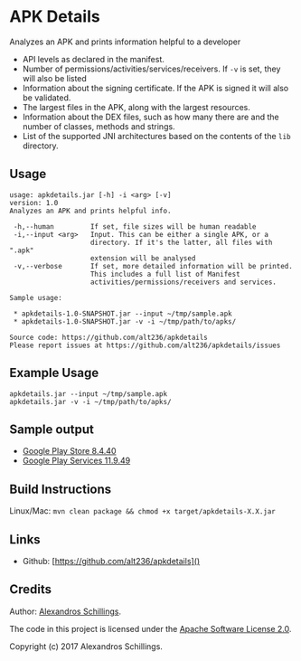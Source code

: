 # APK Details

Analyzes an APK and prints information helpful to a developer

- API levels as declared in the manifest.
- Number of permissions/activities/services/receivers. If `-v` is set, they will also be listed
- Information about the signing certificate. If the APK is signed it will also be validated.
- The largest files in the APK, along with the largest resources.
- Information about the DEX files, such as how many there are and the number of classes, methods and strings.
- List of the supported JNI architectures based on the contents of the `lib` directory.

## Usage

```
usage: apkdetails.jar [-h] -i <arg> [-v]
version: 1.0
Analyzes an APK and prints helpful info.

 -h,--human         If set, file sizes will be human readable
 -i,--input <arg>   Input. This can be either a single APK, or a
                    directory. If it's the latter, all files with ".apk"
                    extension will be analysed
 -v,--verbose       If set, more detailed information will be printed.
                    This includes a full list of Manifest
                    activities/permissions/receivers and services.

Sample usage:

 * apkdetails-1.0-SNAPSHOT.jar --input ~/tmp/sample.apk
 * apkdetails-1.0-SNAPSHOT.jar -v -i ~/tmp/path/to/apks/

Source code: https://github.com/alt236/apkdetails
Please report issues at https://github.com/alt236/apkdetails/issues
```
## Example Usage

```
apkdetails.jar --input ~/tmp/sample.apk
apkdetails.jar -v -i ~/tmp/path/to/apks/
```

## Sample output

* [Google Play Store 8.4.40](sample_output/google_play_store_8.4.40.md)
* [Google Play Services 11.9.49](sample_output/google_play_services_11.9.49.md)

## Build Instructions

Linux/Mac: `mvn clean package && chmod +x target/apkdetails-X.X.jar`

## Links

* Github: [https://github.com/alt236/apkdetails]()

## Credits

Author: [Alexandros Schillings](https://github.com/alt236).

The code in this project is licensed under the [Apache Software License 2.0](LICENSE-2.0.html).

Copyright (c) 2017 Alexandros Schillings.
